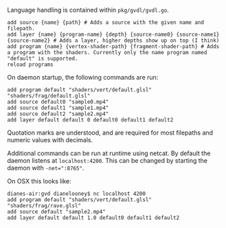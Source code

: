 Language handling is contained within `pkg/gvdl/gvdl.go`.

```
add source {name} {path} # Adds a source with the given name and filepath.
add layer {name} {program-name} {depth} {source-name0} {source-name1} {source-name2} # Adds a layer, higher depths show up on top (I think)
add program {name} {vertex-shader-path} {fragment-shader-path} # Adds a program with the shaders. Currently only the name program named "default" is supported.
reload programs
```

On daemon startup, the following commands are run:
```
add program default "shaders/vert/default.glsl" "shaders/frag/default.glsl"
add source default0 "sample0.mp4"
add source default1 "sample1.mp4"
add source default2 "sample2.mp4"
add layer default default 0 default0 default1 default2
```

Quotation marks are understood, and are required for most filepaths and numeric values with decimals.

Additional commands can be run at runtime using netcat. By default the daemon listens at `localhost:4200`. This can be changed by starting the daemon with `-net=":8765"`.

On OSX this looks like:
```
dianes-air:gvd dianelooney$ nc localhost 4200
add program default "shaders/vert/default.glsl" "shaders/frag/rave.glsl"
add source default "sample2.mp4"
add layer default default 1.0 default0 default1 default2
```
